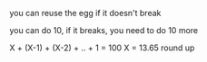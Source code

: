 you can reuse the egg if it doesn't break

you can do 10, if it breaks, you need to do 10 more

X + (X-1) + (X-2) + .. + 1 = 100
X = 13.65
round up
